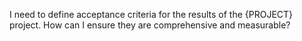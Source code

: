 I need to define acceptance criteria for the results of the {PROJECT} project. How can I ensure they are comprehensive and measurable?
